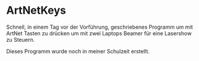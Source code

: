 # ArtNetKeys

Schnell, in einem Tag vor der Vorführung, geschriebenes Programm um mit ArtNet Tasten zu drücken um mit zwei Laptops Beamer für eine Lasershow zu Steuern.

Dieses Programm wurde noch in meiner Schulzeit erstellt.
